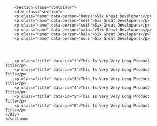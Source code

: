 <html>
    <head>
    <link rel="stylesheet" href="CSS/style.css">
    <title>Document</title>
</head>
<body>

        <section class="container">
        <div class="section">
        <p class="name" data-person="hamza">Six Great Developers</p>
        <p class="name" data-person="seif">Six Great Developers</p>
        <p class="name" data-person="seif">Six Great Developers</p>
        <p class="name" data-person="wafaa">Six Great Developers</p>
        <p class="name" data-person="hala">Six Great Developers</p>
        <p class="name" data-person="nour">Six Great Developers</p>
    
          


        <p class="title" data-id="1">This Is Very Very Long Product Title</p>
        <p class="title" data-id="2">This Is Very Very Long Product Title</p>
        <p class="title" data-id="3">This Is Very Very Long Product Title</p>
        <p class="title" data-id="4">This Is Very Very Long Product Title</p>
        <p class="title" data-id="5">This Is Very Very Long Product Title</p>
        <p class="title" data-id="6">This Is Very Very Long Product Title</p>
    </div>
    </section>
    
   

</body>
</html>

